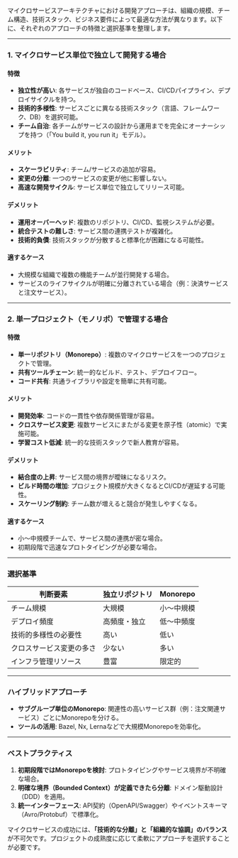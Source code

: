 マイクロサービスアーキテクチャにおける開発アプローチは、組織の規模、チーム構造、技術スタック、ビジネス要件によって最適な方法が異なります。以下に、それぞれのアプローチの特徴と選択基準を整理します。

---

### **1. マイクロサービス単位で独立して開発する場合**
#### **特徴**
- **独立性が高い**: 各サービスが独自のコードベース、CI/CDパイプライン、デプロイサイクルを持つ。
- **技術的多様性**: サービスごとに異なる技術スタック（言語、フレームワーク、DB）を選択可能。
- **チーム自治**: 各チームがサービスの設計から運用までを完全にオーナーシップを持つ（「You build it, you run it」モデル）。

#### **メリット**
- **スケーラビリティ**: チーム/サービスの追加が容易。
- **変更の分離**: 一つのサービスの変更が他に影響しない。
- **高速な開発サイクル**: サービス単位で独立してリリース可能。

#### **デメリット**
- **運用オーバーヘッド**: 複数のリポジトリ、CI/CD、監視システムが必要。
- **統合テストの難しさ**: サービス間の連携テストが複雑化。
- **技術的負債**: 技術スタックが分散すると標準化が困難になる可能性。

#### **適するケース**
- 大規模な組織で複数の機能チームが並行開発する場合。
- サービスのライフサイクルが明確に分離されている場合（例：決済サービスと注文サービス）。

---

### **2. 単一プロジェクト（モノリポ）で管理する場合**
#### **特徴**
- **単一リポジトリ（Monorepo）**: 複数のマイクロサービスを一つのプロジェクトで管理。
- **共有ツールチェーン**: 統一的なビルド、テスト、デプロイフロー。
- **コード共有**: 共通ライブラリや設定を簡単に共有可能。

#### **メリット**
- **開発効率**: コードの一貫性や依存関係管理が容易。
- **クロスサービス変更**: 複数サービスにまたがる変更を原子性（atomic）で実施可能。
- **学習コスト低減**: 統一的な技術スタックで新人教育が容易。

#### **デメリット**
- **結合度の上昇**: サービス間の境界が曖昧になるリスク。
- **ビルド時間の増加**: プロジェクト規模が大きくなるとCI/CDが遅延する可能性。
- **スケーリング制約**: チーム数が増えると競合が発生しやすくなる。

#### **適するケース**
- 小～中規模チームで、サービス間の連携が密な場合。
- 初期段階で迅速なプロトタイピングが必要な場合。

---

### **選択基準**
| **判断要素**               | **独立リポジトリ** | **Monorepo** |
|---------------------------|-------------------|-------------|
| チーム規模                | 大規模            | 小～中規模  |
| デプロイ頻度              | 高頻度・独立      | 低～中頻度  |
| 技術的多様性の必要性      | 高い              | 低い        |
| クロスサービス変更の多さ  | 少ない            | 多い        |
| インフラ管理リソース      | 豊富              | 限定的      |

---

### **ハイブリッドアプローチ**
- **サブグループ単位のMonorepo**: 関連性の高いサービス群（例：注文関連サービス）ごとにMonorepoを分ける。
- **ツールの活用**: Bazel, Nx, Lernaなどで大規模Monorepoを効率化。

---

### **ベストプラクティス**
1. **初期段階ではMonorepoを検討**: プロトタイピングやサービス境界が不明確な場合。
2. **明確な境界（Bounded Context）が定義できたら分離**: ドメイン駆動設計（DDD）を適用。
3. **統一インターフェース**: API契約（OpenAPI/Swagger）やイベントスキーマ（Avro/Protobuf）で標準化。

マイクロサービスの成功には、**「技術的な分離」と「組織的な協調」のバランス**が不可欠です。プロジェクトの成熟度に応じて柔軟にアプローチを選択することが必要です。

